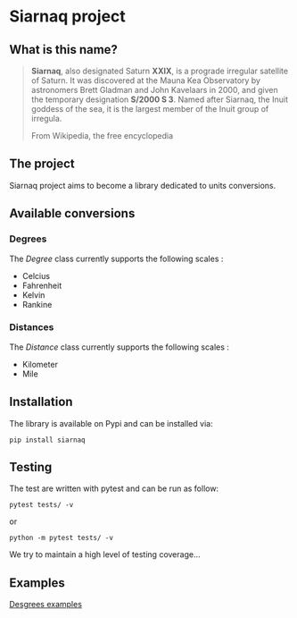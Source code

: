 # Siarnaq project

## What is this name?

> **Siarnaq**, also designated Saturn **XXIX**, is a prograde irregular 
> satellite of Saturn. It was discovered at the Mauna Kea Observatory by 
> astronomers Brett Gladman and John Kavelaars in 2000, and given the 
> temporary designation **S/2000 S 3**. Named after Siarnaq, the Inuit goddess
> of the sea, it is the largest member of the Inuit group of irregula.
>
> From Wikipedia, the free encyclopedia

## The project

Siarnaq project aims to become a library dedicated to units conversions.

## Available conversions

### Degrees

The *Degree* class currently supports the following scales :

- Celcius
- Fahrenheit
- Kelvin
- Rankine

### Distances

The *Distance* class currently supports the following scales :

- Kilometer
- Mile

## Installation

The library is available on Pypi and can be installed via: 

```pip install siarnaq```

## Testing

The test are written with pytest and can be run as follow:

```pytest tests/ -v```

or

```python -m pytest tests/ -v```

We try to maintain a high level of testing coverage...

## Examples

[Desgrees examples](resources/docs/degrees.md)